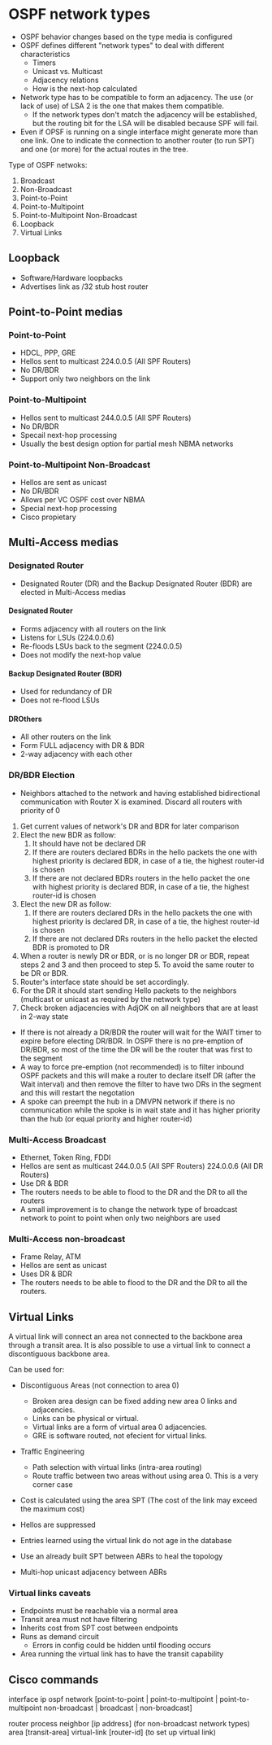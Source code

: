 # OSPF network types

- OSPF behavior changes based on the type media is configured
- OSPF defines different "network types" to deal with different characteristics
    - Timers
    - Unicast vs. Multicast
    - Adjacency relations
    - How is the next-hop calculated
- Network type has to be compatible to form an adjacency. The use (or lack of use) of LSA 2 is the one that makes them compatible.
    - If the network types don't match the adjacency will be established, but the routing bit for the LSA will be disabled because SPF will fail.
- Even if OPSF is running on a single interface might generate more than one link. One to indicate the connection to another router (to run SPT) and one (or more) for the actual routes in the tree.

Type of OSPF netwoks:
1. Broadcast
2. Non-Broadcast
3. Point-to-Point
4. Point-to-Multipoint
5. Point-to-Multipoint Non-Broadcast
6. Loopback
7. Virtual Links

## Loopback

- Software/Hardware loopbacks
- Advertises link as /32 stub host router

## Point-to-Point medias

### Point-to-Point

- HDCL, PPP, GRE
- Hellos sent to multicast 224.0.0.5 (All SPF Routers)
- No DR/BDR
- Support only two neighbors on the link

### Point-to-Multipoint

- Hellos sent to multicast 244.0.0.5 (All SPF Routers)
- No DR/BDR
- Specail next-hop processing
- Usually the best design option for partial mesh NBMA networks

### Point-to-Multipoint Non-Broadcast

- Hellos are sent as unicast
- No DR/BDR
- Allows per VC OSPF cost over NBMA
- Special next-hop processing
- Cisco propietary

## Multi-Access medias

### Designated Router

- Designated Router (DR) and the Backup Designated Router (BDR) are elected in Multi-Access medias

#### Designated Router

- Forms adjacency with all routers on the link
- Listens for LSUs (224.0.0.6)
- Re-floods LSUs back to the segment (224.0.0.5)
- Does not modify the next-hop value

#### Backup Designated Router (BDR)

- Used for redundancy of DR
- Does not re-flood LSUs

#### DROthers

- All other routers on the link
- Form FULL adjacency with DR & BDR
- 2-way adjacency with each other

### DR/BDR Election

- Neighbors attached to the network and having established bidirectional communication with Router X is examined. Discard all routers with priority of 0
1. Get current values of network's DR and BDR for later comparison
2. Elect the new BDR as follow:
    1. It should have not be declared DR
    2. If there are routers declared BDRs in the hello packets the one with highest priority is declared BDR, in case of a tie, the highest router-id is chosen
    3. If there are not declared BDRs routers in the hello packet the one with highest priority is declared BDR, in case of a tie, the highest router-id is chosen
3. Elect the new DR as follow:
    1. If there are routers declared DRs in the hello packets the one with highest priority is declared DR, in case of a tie, the highest router-id is chosen
    2. If there are not declared DRs routers in the hello packet the elected BDR is promoted to DR
4. When a router is newly DR or BDR, or is no longer DR or BDR, repeat steps 2 and 3 and then proceed to step 5. To avoid the same router to be DR or BDR.
5. Router's interface state should be set accordingly.
6. For the DR it should start sending Hello packets to the neighbors (multicast or unicast as required by the network type)
7. Check broken adjacencies with AdjOK on all neighbors that are at least in 2-way state

- If there is not already a DR/BDR the router will wait for the WAIT timer to expire before electing DR/BDR. In OSPF there is no pre-emption of DR/BDR, so most of the time the DR will be the router that was first to the segment
- A way to force pre-emption (not recommended) is to filter inbound OSPF packets and this will make a router to declare itself DR (after the Wait interval) and then remove the filter to have two DRs in the segment and this will restart the negotation
- A spoke can preempt the hub in a DMVPN network if there is no communication while the spoke is in wait state and it has higher priority than the hub (or equal priority and higher router-id)
 
### Multi-Access Broadcast

- Ethernet, Token Ring, FDDI
- Hellos are sent as multicast 244.0.0.5 (All SPF Routers) 224.0.0.6 (All DR Routers)
- Use DR & BDR
- The routers needs to be able to flood to the DR and the DR to all the routers
- A small improvement is to change the network type of broadcast network to point to point when only two neighbors are used

### Multi-Access non-broadcast

- Frame Relay, ATM
- Hellos are sent as unicast
- Uses DR & BDR
- The routers needs to be able to flood to the DR and the DR to all the routers.

## Virtual Links

A virtual link will connect an area not connected to the backbone area through a transit area. It is also possible to use a virtual link to connect a discontiguous backbone area.

Can be used for:
- Discontiguous Areas (not connection to area 0)
    - Broken area design can be fixed adding new area 0 links and adjacencies.
    - Links can be physical or virtual.
    - Virtual links are a form of virtual area 0 adjacencies.
    - GRE is software routed, not efecient for virtual links.
- Traffic Engineering
    - Path selection with virtual links (intra-area routing)
    - Route traffic between two areas without using area 0. This is a very corner case

- Cost is calculated using the area SPT (The cost of the link may exceed the maximum cost)
- Hellos are suppressed
- Entries learned using the virtual link do not age in the database
- Use an already built SPT between ABRs to heal the topology
- Multi-hop unicast adjacency between ABRs

### Virtual links caveats

- Endpoints must be reachable via a normal area
- Transit area must not have filtering
- Inherits cost from SPT cost between endpoints
- Runs as demand circuit
    - Errors in config could be hidden until flooding occurs
- Area running the virtual link has to have the transit capability


## Cisco commands

interface 
ip ospf network [point-to-point | point-to-multipoint | point-to-multipoint non-broadcast | broadcast | non-broadcast]

router process
neighbor [ip address] (for non-broadcast network types) 
area [transit-area] virtual-link [router-id] (to set up virtual link)

